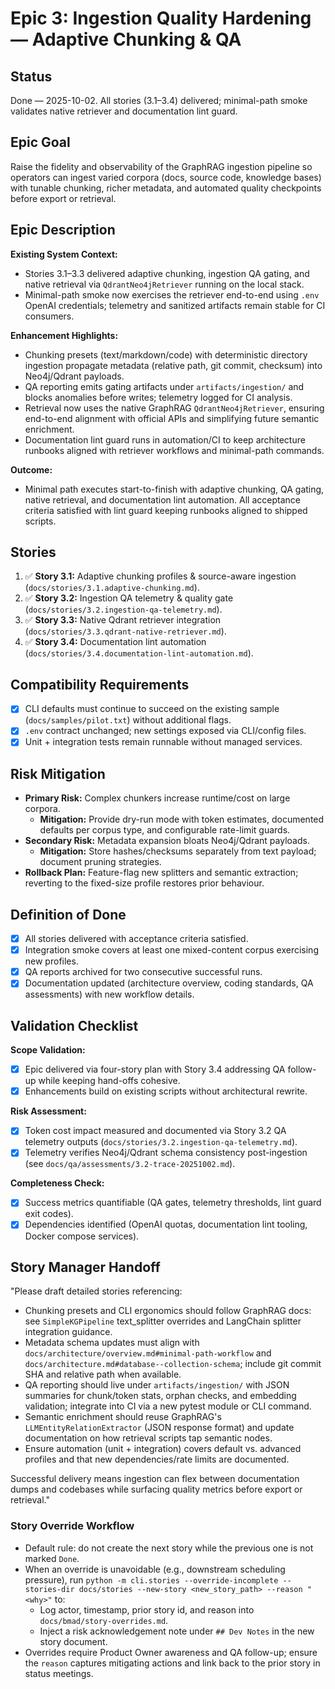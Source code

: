 # Epic 3: Ingestion Quality Hardening — Adaptive Chunking & QA

## Status
Done — 2025-10-02. All stories (3.1–3.4) delivered; minimal-path smoke validates native retriever and documentation lint guard.

## Epic Goal
Raise the fidelity and observability of the GraphRAG ingestion pipeline so operators can ingest varied corpora (docs, source code, knowledge bases) with tunable chunking, richer metadata, and automated quality checkpoints before export or retrieval.

## Epic Description
**Existing System Context:**
- Stories 3.1–3.3 delivered adaptive chunking, ingestion QA gating, and native retrieval via `QdrantNeo4jRetriever` running on the local stack.
- Minimal-path smoke now exercises the retriever end-to-end using `.env` OpenAI credentials; telemetry and sanitized artifacts remain stable for CI consumers.

**Enhancement Highlights:**
- Chunking presets (text/markdown/code) with deterministic directory ingestion propagate metadata (relative path, git commit, checksum) into Neo4j/Qdrant payloads.
- QA reporting emits gating artifacts under `artifacts/ingestion/` and blocks anomalies before writes; telemetry logged for CI analysis.
- Retrieval now uses the native GraphRAG `QdrantNeo4jRetriever`, ensuring end-to-end alignment with official APIs and simplifying future semantic enrichment.
- Documentation lint guard runs in automation/CI to keep architecture runbooks aligned with retriever workflows and minimal-path commands.

**Outcome:**
- Minimal path executes start-to-finish with adaptive chunking, QA gating, native retrieval, and documentation lint automation. All acceptance criteria satisfied with lint guard keeping runbooks aligned to shipped scripts.

## Stories
1. ✅ **Story 3.1:** Adaptive chunking profiles & source-aware ingestion (`docs/stories/3.1.adaptive-chunking.md`).
2. ✅ **Story 3.2:** Ingestion QA telemetry & quality gate (`docs/stories/3.2.ingestion-qa-telemetry.md`).
3. ✅ **Story 3.3:** Native Qdrant retriever integration (`docs/stories/3.3.qdrant-native-retriever.md`).
4. ✅ **Story 3.4:** Documentation lint automation (`docs/stories/3.4.documentation-lint-automation.md`).

## Compatibility Requirements
- [x] CLI defaults must continue to succeed on the existing sample (`docs/samples/pilot.txt`) without additional flags.
- [x] `.env` contract unchanged; new settings exposed via CLI/config files.
- [x] Unit + integration tests remain runnable without managed services.

## Risk Mitigation
- **Primary Risk:** Complex chunkers increase runtime/cost on large corpora.
  - **Mitigation:** Provide dry-run mode with token estimates, documented defaults per corpus type, and configurable rate-limit guards.
- **Secondary Risk:** Metadata expansion bloats Neo4j/Qdrant payloads.
  - **Mitigation:** Store hashes/checksums separately from text payload; document pruning strategies.
- **Rollback Plan:** Feature-flag new splitters and semantic extraction; reverting to the fixed-size profile restores prior behaviour.

## Definition of Done
- [x] All stories delivered with acceptance criteria satisfied.
- [x] Integration smoke covers at least one mixed-content corpus exercising new profiles.
- [x] QA reports archived for two consecutive successful runs.
- [x] Documentation updated (architecture overview, coding standards, QA assessments) with new workflow details.

## Validation Checklist
**Scope Validation:**
- [x] Epic delivered via four-story plan with Story 3.4 addressing QA follow-up while keeping hand-offs cohesive.
- [x] Enhancements build on existing scripts without architectural rewrite.

**Risk Assessment:**
- [x] Token cost impact measured and documented via Story 3.2 QA telemetry outputs (`docs/stories/3.2.ingestion-qa-telemetry.md`).
- [x] Telemetry verifies Neo4j/Qdrant schema consistency post-ingestion (see `docs/qa/assessments/3.2-trace-20251002.md`).

**Completeness Check:**
- [x] Success metrics quantifiable (QA gates, telemetry thresholds, lint guard exit codes).
- [x] Dependencies identified (OpenAI quotas, documentation lint tooling, Docker compose services).

## Story Manager Handoff
"Please draft detailed stories referencing:

- Chunking presets and CLI ergonomics should follow GraphRAG docs: see `SimpleKGPipeline` text_splitter overrides and LangChain splitter integration guidance.
- Metadata schema updates must align with `docs/architecture/overview.md#minimal-path-workflow` and `docs/architecture.md#database--collection-schema`; include git commit SHA and relative path when available.
- QA reporting should live under `artifacts/ingestion/` with JSON summaries for chunk/token stats, orphan checks, and embedding validation; integrate into CI via a new pytest module or CLI command.
- Semantic enrichment should reuse GraphRAG's `LLMEntityRelationExtractor` (JSON response format) and update documentation on how retrieval scripts tap semantic nodes.
- Ensure automation (unit + integration) covers default vs. advanced profiles and that new dependencies/rate limits are documented.

Successful delivery means ingestion can flex between documentation dumps and codebases while surfacing quality metrics before export or retrieval."

### Story Override Workflow
- Default rule: do not create the next story while the previous one is not marked `Done`.
- When an override is unavoidable (e.g., downstream scheduling pressure), run `python -m cli.stories --override-incomplete --stories-dir docs/stories --new-story <new_story_path> --reason "<why>"` to:
  - Log actor, timestamp, prior story id, and reason into `docs/bmad/story-overrides.md`.
  - Inject a risk acknowledgement note under `## Dev Notes` in the new story document.
- Overrides require Product Owner awareness and QA follow-up; ensure the `reason` captures mitigating actions and link back to the prior story in status meetings.
